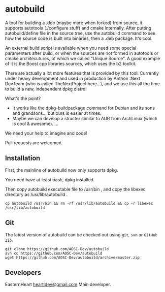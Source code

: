 autobuild
=========
A tool for building a .deb (maybe more when forked) from source, it supports autotools (./configure stuff) and
cmake internally. After putting autobuild/define file in the source tree, use the autobuild command to see how
the source code is built into binaries, then a .deb package. It's cool. 

An external build script is available when you need some special paramenters after build, or when the sources
are not formed in autotools or cmake architecutures, of which we called "Unique Source". A good example of it 
is the Boost cpp libraries sources, which uses the b2 toolkit.

There are actually a lot more features that is provided by this tool. Currently under heavy development and 
used in production by Anthon :Next DevTeam (who is called TheNextProject here...), and we use this all the time
to build a new, independent dpkg distro!

What's the point?
* It works like the dpkg-buildpackage command for Debian and its sons and grandsons... but ours is easier at times.
* Maybe we can develop a structer similar to AUR from ArchLinux (which is cool & awesome).
...

We need your help to imagine and code!

Pull requests are welcomed.

Installation
----
First, the mainline of autobuild now only supports dpkg.

You need have at least bash, dpkg installed.

Then copy autobuild executable file to /usr/bin , and copy the libexec directory as /usr/lib/autobuild .

```
cp autobuild /usr/bin && rm -rf /usr/lib/autobuild && cp -r libexec /usr/lib/autobuild
```

Git
----
The latest version of autobuild can be checked out using `git`, `svn` or `GitHub Zip`.
```
git clone https://github.com/AOSC-Dev/autobuild
svn co https://github.com/AOSC-Dev/autobuild
wget https://github.com/AOSC-Dev/autobuild/archive/master.zip
```
Developers
----
EasternHeart <heartldev@gmail.com>	Main developer.

